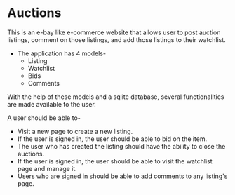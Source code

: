 # Auctions

This is an e-bay like e-commerce website that allows user to post auction listings, comment on those listings, and add those listings to their watchlist.

* The application has 4 models-
  * Listing
  * Watchlist
  * Bids
  * Comments
 

With the help of these models and a sqlite database, several functionalities are made available to the user.

A user should be able to-
  * Visit a new page to create a new listing.
  * If the user is signed in, the user should be able to bid on the item.
  * The user who has created the listing should have the ability to close the auctions.
  * If the user is signed in, the user should be able to visit the watchlist page and manage it.
  * Users who are signed in should be able to add comments to any listing's page.